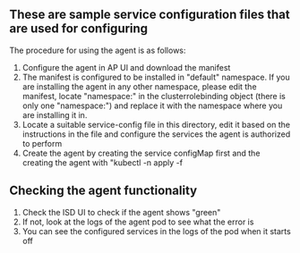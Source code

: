 ## These are sample service configuration files that are used for configuring

The procedure for using the agent is as follows:
1. Configure the agent in AP UI and download the manifest
2. The manifest is configured to be installed in "default" namespace. If you are installing the agent in any other namespace, 
please edit the manifest, locate "namespace:" in the clusterrolebinding object (there is only one "namespace:") and replace it with the namespace where you are installing it in.
3. Locate a suitable service-config file in this directory, edit it based on the instructions in the file and configure the services the agent is authorized to perform
4. Create the agent by creating the service configMap first and the creating the agent with "kubectl -n <your namespace> apply -f <edited manifest>
  
## Checking the agent functionality
1. Check the ISD UI to check if the agent shows "green"
2. If not, look at the logs of the agent pod to see what the error is
3. You can see the configured services in the logs of the pod when it starts off
